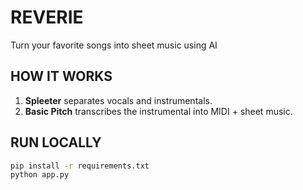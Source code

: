 # REVERIE
Turn your favorite songs into sheet music using AI

## HOW IT WORKS
1. **Spleeter** separates vocals and instrumentals.
2. **Basic Pitch** transcribes the instrumental into MIDI + sheet music.

## RUN LOCALLY
```bash
pip install -r requirements.txt
python app.py

